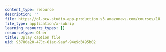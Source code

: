 ```yaml
---
content_type: resource
description: ''
file: https://ol-ocw-studio-app-production.s3.amazonaws.com/courses/18-06sc-linear-algebra-fall-2011/93780a20470c61ac9aaf94e9d3495b02_B17h10EF59g.srt
file_type: application/x-subrip
learning_resource_types: []
resourcetype: Other
title: 3play caption file
uid: 93780a20-470c-61ac-9aaf-94e9d3495b02
---
```

